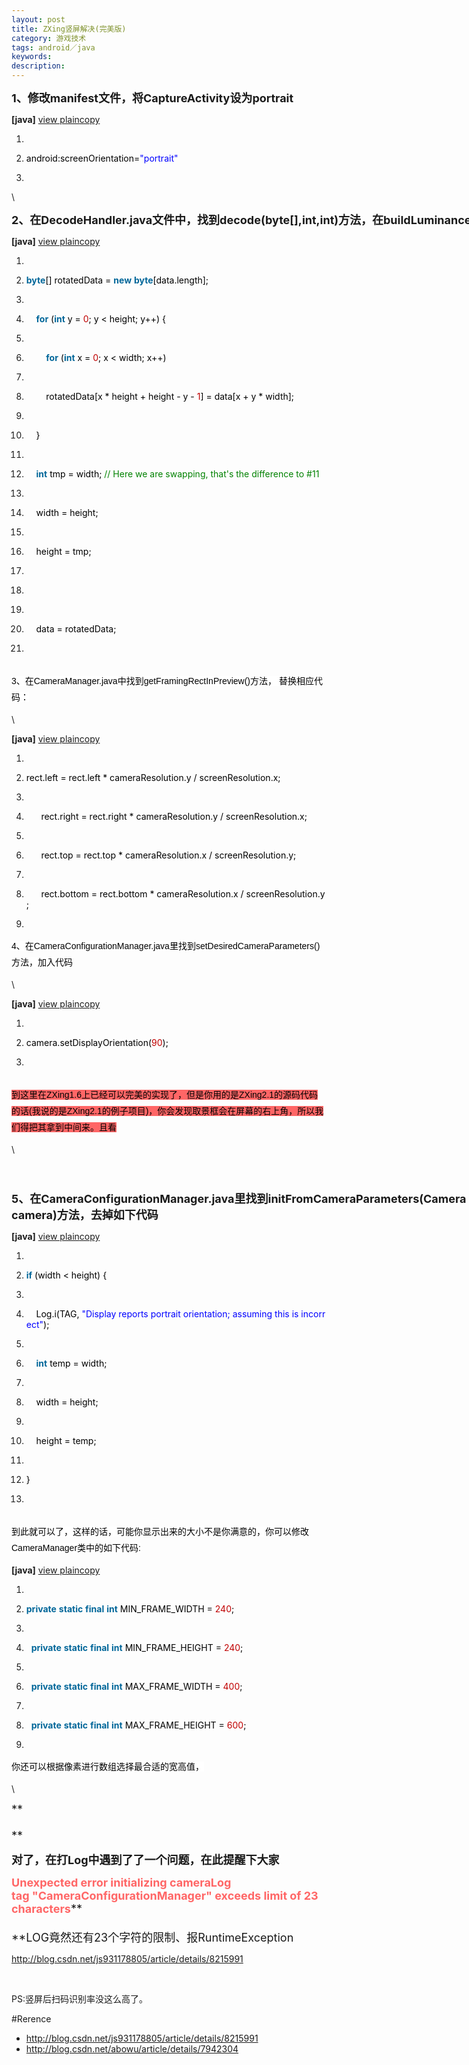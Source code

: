 ```yaml
---
layout: post
title: ZXing竖屏解决(完美版)
category: 游戏技术
tags: android／java
keywords: 
description: 
---
```

<span style="WHITE-SPACE: pre"><span
style="FONT-SIZE: 18px">**1、修改manifest文件，将CaptureActivity设为portrait**</span></span>

<span style="WHITE-SPACE: pre"></span>

**[java]**<span class="Apple-converted-space"> </span>[view
plain](http://blog.csdn.net/js931178805/article/details/8215991# "view plain")[copy](http://blog.csdn.net/js931178805/article/details/8215991# "copy")

1.  

2.  <span
    style="BORDER-BOTTOM: medium none; BORDER-LEFT: medium none; PADDING-BOTTOM: 0px; MARGIN: 0px; PADDING-LEFT: 0px; PADDING-RIGHT: 0px; COLOR: black; BORDER-TOP: medium none; BORDER-RIGHT: medium none; PADDING-TOP: 0px"><span
    style="BORDER-BOTTOM: medium none; BORDER-LEFT: medium none; PADDING-BOTTOM: 0px; MARGIN: 0px; PADDING-LEFT: 0px; PADDING-RIGHT: 0px; COLOR: black; BORDER-TOP: medium none; BORDER-RIGHT: medium none; PADDING-TOP: 0px">android:screenOrientation=</span><span
    class="string"
    style="BORDER-BOTTOM: medium none; BORDER-LEFT: medium none; PADDING-BOTTOM: 0px; MARGIN: 0px; PADDING-LEFT: 0px; PADDING-RIGHT: 0px; COLOR: blue; BORDER-TOP: medium none; BORDER-RIGHT: medium none; PADDING-TOP: 0px">"portrait"</span><span
    style="BORDER-BOTTOM: medium none; BORDER-LEFT: medium none; PADDING-BOTTOM: 0px; MARGIN: 0px; PADDING-LEFT: 0px; PADDING-RIGHT: 0px; COLOR: black; BORDER-TOP: medium none; BORDER-RIGHT: medium none; PADDING-TOP: 0px">  </span></span>

3.   

\

<span style="WHITE-SPACE: pre"><span
style="FONT-SIZE: 18px">**2、在DecodeHandler.java文件中，找到decode(byte[],int,int)方法，在buildLuminanceSource调用前，加上如下：**</span></span>

<span style="WHITE-SPACE: pre"><span
style="FONT-SIZE: 18px"></span></span>

**[java]**<span class="Apple-converted-space"> </span>[view
plain](http://blog.csdn.net/js931178805/article/details/8215991# "view plain")[copy](http://blog.csdn.net/js931178805/article/details/8215991# "copy")

1.  

2.  <span
    style="BORDER-BOTTOM: medium none; BORDER-LEFT: medium none; PADDING-BOTTOM: 0px; MARGIN: 0px; PADDING-LEFT: 0px; PADDING-RIGHT: 0px; COLOR: black; BORDER-TOP: medium none; BORDER-RIGHT: medium none; PADDING-TOP: 0px"><span
    class="keyword"
    style="BORDER-BOTTOM: medium none; BORDER-LEFT: medium none; PADDING-BOTTOM: 0px; MARGIN: 0px; PADDING-LEFT: 0px; PADDING-RIGHT: 0px; COLOR: #006699; BORDER-TOP: medium none; FONT-WEIGHT: bold; BORDER-RIGHT: medium none; PADDING-TOP: 0px">byte</span><span
    style="BORDER-BOTTOM: medium none; BORDER-LEFT: medium none; PADDING-BOTTOM: 0px; MARGIN: 0px; PADDING-LEFT: 0px; PADDING-RIGHT: 0px; COLOR: black; BORDER-TOP: medium none; BORDER-RIGHT: medium none; PADDING-TOP: 0px">[] rotatedData = </span><span
    class="keyword"
    style="BORDER-BOTTOM: medium none; BORDER-LEFT: medium none; PADDING-BOTTOM: 0px; MARGIN: 0px; PADDING-LEFT: 0px; PADDING-RIGHT: 0px; COLOR: #006699; BORDER-TOP: medium none; FONT-WEIGHT: bold; BORDER-RIGHT: medium none; PADDING-TOP: 0px">new</span><span
    style="BORDER-BOTTOM: medium none; BORDER-LEFT: medium none; PADDING-BOTTOM: 0px; MARGIN: 0px; PADDING-LEFT: 0px; PADDING-RIGHT: 0px; COLOR: black; BORDER-TOP: medium none; BORDER-RIGHT: medium none; PADDING-TOP: 0px"> </span><span
    class="keyword"
    style="BORDER-BOTTOM: medium none; BORDER-LEFT: medium none; PADDING-BOTTOM: 0px; MARGIN: 0px; PADDING-LEFT: 0px; PADDING-RIGHT: 0px; COLOR: #006699; BORDER-TOP: medium none; FONT-WEIGHT: bold; BORDER-RIGHT: medium none; PADDING-TOP: 0px">byte</span><span
    style="BORDER-BOTTOM: medium none; BORDER-LEFT: medium none; PADDING-BOTTOM: 0px; MARGIN: 0px; PADDING-LEFT: 0px; PADDING-RIGHT: 0px; COLOR: black; BORDER-TOP: medium none; BORDER-RIGHT: medium none; PADDING-TOP: 0px">[data.length];  </span></span>

3.  

4.  <span
    style="BORDER-BOTTOM: medium none; BORDER-LEFT: medium none; PADDING-BOTTOM: 0px; MARGIN: 0px; PADDING-LEFT: 0px; PADDING-RIGHT: 0px; COLOR: black; BORDER-TOP: medium none; BORDER-RIGHT: medium none; PADDING-TOP: 0px">    <span
    class="keyword"
    style="BORDER-BOTTOM: medium none; BORDER-LEFT: medium none; PADDING-BOTTOM: 0px; MARGIN: 0px; PADDING-LEFT: 0px; PADDING-RIGHT: 0px; COLOR: #006699; BORDER-TOP: medium none; FONT-WEIGHT: bold; BORDER-RIGHT: medium none; PADDING-TOP: 0px">for</span><span
    style="BORDER-BOTTOM: medium none; BORDER-LEFT: medium none; PADDING-BOTTOM: 0px; MARGIN: 0px; PADDING-LEFT: 0px; PADDING-RIGHT: 0px; COLOR: black; BORDER-TOP: medium none; BORDER-RIGHT: medium none; PADDING-TOP: 0px"> (</span><span
    class="keyword"
    style="BORDER-BOTTOM: medium none; BORDER-LEFT: medium none; PADDING-BOTTOM: 0px; MARGIN: 0px; PADDING-LEFT: 0px; PADDING-RIGHT: 0px; COLOR: #006699; BORDER-TOP: medium none; FONT-WEIGHT: bold; BORDER-RIGHT: medium none; PADDING-TOP: 0px">int</span><span
    style="BORDER-BOTTOM: medium none; BORDER-LEFT: medium none; PADDING-BOTTOM: 0px; MARGIN: 0px; PADDING-LEFT: 0px; PADDING-RIGHT: 0px; COLOR: black; BORDER-TOP: medium none; BORDER-RIGHT: medium none; PADDING-TOP: 0px"> y = </span><span
    class="number"
    style="BORDER-BOTTOM: medium none; BORDER-LEFT: medium none; PADDING-BOTTOM: 0px; MARGIN: 0px; PADDING-LEFT: 0px; PADDING-RIGHT: 0px; COLOR: #c00000; BORDER-TOP: medium none; BORDER-RIGHT: medium none; PADDING-TOP: 0px">0</span><span
    style="BORDER-BOTTOM: medium none; BORDER-LEFT: medium none; PADDING-BOTTOM: 0px; MARGIN: 0px; PADDING-LEFT: 0px; PADDING-RIGHT: 0px; COLOR: black; BORDER-TOP: medium none; BORDER-RIGHT: medium none; PADDING-TOP: 0px">; y \< height; y++) {  </span></span>

5.  

6.  <span
    style="BORDER-BOTTOM: medium none; BORDER-LEFT: medium none; PADDING-BOTTOM: 0px; MARGIN: 0px; PADDING-LEFT: 0px; PADDING-RIGHT: 0px; COLOR: black; BORDER-TOP: medium none; BORDER-RIGHT: medium none; PADDING-TOP: 0px">        <span
    class="keyword"
    style="BORDER-BOTTOM: medium none; BORDER-LEFT: medium none; PADDING-BOTTOM: 0px; MARGIN: 0px; PADDING-LEFT: 0px; PADDING-RIGHT: 0px; COLOR: #006699; BORDER-TOP: medium none; FONT-WEIGHT: bold; BORDER-RIGHT: medium none; PADDING-TOP: 0px">for</span><span
    style="BORDER-BOTTOM: medium none; BORDER-LEFT: medium none; PADDING-BOTTOM: 0px; MARGIN: 0px; PADDING-LEFT: 0px; PADDING-RIGHT: 0px; COLOR: black; BORDER-TOP: medium none; BORDER-RIGHT: medium none; PADDING-TOP: 0px"> (</span><span
    class="keyword"
    style="BORDER-BOTTOM: medium none; BORDER-LEFT: medium none; PADDING-BOTTOM: 0px; MARGIN: 0px; PADDING-LEFT: 0px; PADDING-RIGHT: 0px; COLOR: #006699; BORDER-TOP: medium none; FONT-WEIGHT: bold; BORDER-RIGHT: medium none; PADDING-TOP: 0px">int</span><span
    style="BORDER-BOTTOM: medium none; BORDER-LEFT: medium none; PADDING-BOTTOM: 0px; MARGIN: 0px; PADDING-LEFT: 0px; PADDING-RIGHT: 0px; COLOR: black; BORDER-TOP: medium none; BORDER-RIGHT: medium none; PADDING-TOP: 0px"> x = </span><span
    class="number"
    style="BORDER-BOTTOM: medium none; BORDER-LEFT: medium none; PADDING-BOTTOM: 0px; MARGIN: 0px; PADDING-LEFT: 0px; PADDING-RIGHT: 0px; COLOR: #c00000; BORDER-TOP: medium none; BORDER-RIGHT: medium none; PADDING-TOP: 0px">0</span><span
    style="BORDER-BOTTOM: medium none; BORDER-LEFT: medium none; PADDING-BOTTOM: 0px; MARGIN: 0px; PADDING-LEFT: 0px; PADDING-RIGHT: 0px; COLOR: black; BORDER-TOP: medium none; BORDER-RIGHT: medium none; PADDING-TOP: 0px">; x \< width; x++)  </span></span>

7.  

8.  <span
    style="BORDER-BOTTOM: medium none; BORDER-LEFT: medium none; PADDING-BOTTOM: 0px; MARGIN: 0px; PADDING-LEFT: 0px; PADDING-RIGHT: 0px; COLOR: black; BORDER-TOP: medium none; BORDER-RIGHT: medium none; PADDING-TOP: 0px">        rotatedData[x \* height + height - y - <span
    class="number"
    style="BORDER-BOTTOM: medium none; BORDER-LEFT: medium none; PADDING-BOTTOM: 0px; MARGIN: 0px; PADDING-LEFT: 0px; PADDING-RIGHT: 0px; COLOR: #c00000; BORDER-TOP: medium none; BORDER-RIGHT: medium none; PADDING-TOP: 0px">1</span><span
    style="BORDER-BOTTOM: medium none; BORDER-LEFT: medium none; PADDING-BOTTOM: 0px; MARGIN: 0px; PADDING-LEFT: 0px; PADDING-RIGHT: 0px; COLOR: black; BORDER-TOP: medium none; BORDER-RIGHT: medium none; PADDING-TOP: 0px">] = data[x + y \* width];  </span></span>

9.  

10. <span
    style="BORDER-BOTTOM: medium none; BORDER-LEFT: medium none; PADDING-BOTTOM: 0px; MARGIN: 0px; PADDING-LEFT: 0px; PADDING-RIGHT: 0px; COLOR: black; BORDER-TOP: medium none; BORDER-RIGHT: medium none; PADDING-TOP: 0px">    }  </span>

11. 

12. <span
    style="BORDER-BOTTOM: medium none; BORDER-LEFT: medium none; PADDING-BOTTOM: 0px; MARGIN: 0px; PADDING-LEFT: 0px; PADDING-RIGHT: 0px; COLOR: black; BORDER-TOP: medium none; BORDER-RIGHT: medium none; PADDING-TOP: 0px">    <span
    class="keyword"
    style="BORDER-BOTTOM: medium none; BORDER-LEFT: medium none; PADDING-BOTTOM: 0px; MARGIN: 0px; PADDING-LEFT: 0px; PADDING-RIGHT: 0px; COLOR: #006699; BORDER-TOP: medium none; FONT-WEIGHT: bold; BORDER-RIGHT: medium none; PADDING-TOP: 0px">int</span><span
    style="BORDER-BOTTOM: medium none; BORDER-LEFT: medium none; PADDING-BOTTOM: 0px; MARGIN: 0px; PADDING-LEFT: 0px; PADDING-RIGHT: 0px; COLOR: black; BORDER-TOP: medium none; BORDER-RIGHT: medium none; PADDING-TOP: 0px"> tmp = width; </span><span
    class="comment"
    style="BORDER-BOTTOM: medium none; BORDER-LEFT: medium none; PADDING-BOTTOM: 0px; MARGIN: 0px; PADDING-LEFT: 0px; PADDING-RIGHT: 0px; COLOR: #008200; BORDER-TOP: medium none; BORDER-RIGHT: medium none; PADDING-TOP: 0px">// Here we are swapping, that's the difference to \#11</span><span
    style="BORDER-BOTTOM: medium none; BORDER-LEFT: medium none; PADDING-BOTTOM: 0px; MARGIN: 0px; PADDING-LEFT: 0px; PADDING-RIGHT: 0px; COLOR: black; BORDER-TOP: medium none; BORDER-RIGHT: medium none; PADDING-TOP: 0px">  </span></span>

13. 

14. <span
    style="BORDER-BOTTOM: medium none; BORDER-LEFT: medium none; PADDING-BOTTOM: 0px; MARGIN: 0px; PADDING-LEFT: 0px; PADDING-RIGHT: 0px; COLOR: black; BORDER-TOP: medium none; BORDER-RIGHT: medium none; PADDING-TOP: 0px">    width = height;  </span>

15. 

16. <span
    style="BORDER-BOTTOM: medium none; BORDER-LEFT: medium none; PADDING-BOTTOM: 0px; MARGIN: 0px; PADDING-LEFT: 0px; PADDING-RIGHT: 0px; COLOR: black; BORDER-TOP: medium none; BORDER-RIGHT: medium none; PADDING-TOP: 0px">    height = tmp;  </span>

17. 

18. <span
    style="BORDER-BOTTOM: medium none; BORDER-LEFT: medium none; PADDING-BOTTOM: 0px; MARGIN: 0px; PADDING-LEFT: 0px; PADDING-RIGHT: 0px; COLOR: black; BORDER-TOP: medium none; BORDER-RIGHT: medium none; PADDING-TOP: 0px">  </span>

19. 

20. <span
    style="BORDER-BOTTOM: medium none; BORDER-LEFT: medium none; PADDING-BOTTOM: 0px; MARGIN: 0px; PADDING-LEFT: 0px; PADDING-RIGHT: 0px; COLOR: black; BORDER-TOP: medium none; BORDER-RIGHT: medium none; PADDING-TOP: 0px">    data = rotatedData;  </span>

21. 

\
<span
style="TEXT-ALIGN: left; WIDOWS: 2; TEXT-TRANSFORM: none; BACKGROUND-COLOR: #ffffff; TEXT-INDENT: 0px; FONT: 14px/26px Arial; WHITE-SPACE: pre; ORPHANS: 2; LETTER-SPACING: normal; COLOR: #000000; WORD-SPACING: 0px; webkit-text-size-adjust: auto; webkit-text-stroke-width: 0px"></span><span
style="TEXT-ALIGN: left; WIDOWS: 2; TEXT-TRANSFORM: none; BACKGROUND-COLOR: #ffffff; TEXT-INDENT: 0px; DISPLAY: inline !important; FONT: 14px/26px Arial; WHITE-SPACE: normal; ORPHANS: 2; FLOAT: none; LETTER-SPACING: normal; COLOR: #000000; WORD-SPACING: 0px; webkit-text-size-adjust: auto; webkit-text-stroke-width: 0px">3、在CameraManager.java中找到getFramingRectInPreview()方法，
替换相应代码：</span>

\

<span style="WHITE-SPACE: pre"><span
style="FONT-SIZE: 18px"></span></span>

**[java]**<span class="Apple-converted-space"> </span>[view
plain](http://blog.csdn.net/js931178805/article/details/8215991# "view plain")[copy](http://blog.csdn.net/js931178805/article/details/8215991# "copy")

1.  

2.  <span
    style="BORDER-BOTTOM: medium none; BORDER-LEFT: medium none; PADDING-BOTTOM: 0px; MARGIN: 0px; PADDING-LEFT: 0px; PADDING-RIGHT: 0px; COLOR: black; BORDER-TOP: medium none; BORDER-RIGHT: medium none; PADDING-TOP: 0px"><span
    style="BORDER-BOTTOM: medium none; BORDER-LEFT: medium none; PADDING-BOTTOM: 0px; MARGIN: 0px; PADDING-LEFT: 0px; PADDING-RIGHT: 0px; COLOR: black; BORDER-TOP: medium none; BORDER-RIGHT: medium none; PADDING-TOP: 0px">rect.left = rect.left \* cameraResolution.y / screenResolution.x;  </span></span>

3.  

4.  <span
    style="BORDER-BOTTOM: medium none; BORDER-LEFT: medium none; PADDING-BOTTOM: 0px; MARGIN: 0px; PADDING-LEFT: 0px; PADDING-RIGHT: 0px; COLOR: black; BORDER-TOP: medium none; BORDER-RIGHT: medium none; PADDING-TOP: 0px">      rect.right = rect.right \* cameraResolution.y / screenResolution.x;  </span>

5.  

6.  <span
    style="BORDER-BOTTOM: medium none; BORDER-LEFT: medium none; PADDING-BOTTOM: 0px; MARGIN: 0px; PADDING-LEFT: 0px; PADDING-RIGHT: 0px; COLOR: black; BORDER-TOP: medium none; BORDER-RIGHT: medium none; PADDING-TOP: 0px">      rect.top = rect.top \* cameraResolution.x / screenResolution.y;  </span>

7.  

8.  <span
    style="BORDER-BOTTOM: medium none; BORDER-LEFT: medium none; PADDING-BOTTOM: 0px; MARGIN: 0px; PADDING-LEFT: 0px; PADDING-RIGHT: 0px; COLOR: black; BORDER-TOP: medium none; BORDER-RIGHT: medium none; PADDING-TOP: 0px">      rect.bottom = rect.bottom \* cameraResolution.x / screenResolution.y;  </span>

9.  

<span
style="TEXT-ALIGN: left; WIDOWS: 2; TEXT-TRANSFORM: none; BACKGROUND-COLOR: #ffffff; TEXT-INDENT: 0px; FONT: 14px/26px Arial; WHITE-SPACE: pre; ORPHANS: 2; LETTER-SPACING: normal; COLOR: #000000; WORD-SPACING: 0px; webkit-text-size-adjust: auto; webkit-text-stroke-width: 0px"></span><span
style="TEXT-ALIGN: left; WIDOWS: 2; TEXT-TRANSFORM: none; BACKGROUND-COLOR: #ffffff; TEXT-INDENT: 0px; DISPLAY: inline !important; FONT: 14px/26px Arial; WHITE-SPACE: normal; ORPHANS: 2; FLOAT: none; LETTER-SPACING: normal; COLOR: #000000; WORD-SPACING: 0px; webkit-text-size-adjust: auto; webkit-text-stroke-width: 0px">4、在CameraConfigurationManager.java里找到setDesiredCameraParameters()方法，加入代码</span>

\

<span style="WHITE-SPACE: pre"><span
style="FONT-SIZE: 18px"></span></span>

**[java]**<span class="Apple-converted-space"> </span>[view
plain](http://blog.csdn.net/js931178805/article/details/8215991# "view plain")[copy](http://blog.csdn.net/js931178805/article/details/8215991# "copy")

1.  

2.  <span
    style="BORDER-BOTTOM: medium none; BORDER-LEFT: medium none; PADDING-BOTTOM: 0px; MARGIN: 0px; PADDING-LEFT: 0px; PADDING-RIGHT: 0px; COLOR: black; BORDER-TOP: medium none; BORDER-RIGHT: medium none; PADDING-TOP: 0px"><span
    style="BORDER-BOTTOM: medium none; BORDER-LEFT: medium none; PADDING-BOTTOM: 0px; MARGIN: 0px; PADDING-LEFT: 0px; PADDING-RIGHT: 0px; COLOR: black; BORDER-TOP: medium none; BORDER-RIGHT: medium none; PADDING-TOP: 0px">camera.setDisplayOrientation(</span><span
    class="number"
    style="BORDER-BOTTOM: medium none; BORDER-LEFT: medium none; PADDING-BOTTOM: 0px; MARGIN: 0px; PADDING-LEFT: 0px; PADDING-RIGHT: 0px; COLOR: #c00000; BORDER-TOP: medium none; BORDER-RIGHT: medium none; PADDING-TOP: 0px">90</span><span
    style="BORDER-BOTTOM: medium none; BORDER-LEFT: medium none; PADDING-BOTTOM: 0px; MARGIN: 0px; PADDING-LEFT: 0px; PADDING-RIGHT: 0px; COLOR: black; BORDER-TOP: medium none; BORDER-RIGHT: medium none; PADDING-TOP: 0px">);  </span></span>

3.  

\
<span
style="TEXT-ALIGN: left; WIDOWS: 2; TEXT-TRANSFORM: none; BACKGROUND-COLOR: #ffffff; TEXT-INDENT: 0px; FONT: 14px/26px Arial; WHITE-SPACE: pre; ORPHANS: 2; LETTER-SPACING: normal; COLOR: #000000; WORD-SPACING: 0px; webkit-text-size-adjust: auto; webkit-text-stroke-width: 0px"></span><span
style="TEXT-ALIGN: left; WIDOWS: 2; TEXT-TRANSFORM: none; BACKGROUND-COLOR: #ff6666; TEXT-INDENT: 0px; FONT: 14px/26px Arial; WHITE-SPACE: normal; ORPHANS: 2; LETTER-SPACING: normal; COLOR: #000000; WORD-SPACING: 0px; webkit-text-size-adjust: auto; webkit-text-stroke-width: 0px">到这里在ZXing1.6上已经可以完美的实现了，但是你用的是ZXing2.1的源码代码的话(我说的是ZXing2.1的例子项目)，你会发现取景框会在屏幕的右上角，所以我们得把其拿到中间来。且看</span><span
style="TEXT-ALIGN: left; WIDOWS: 2; TEXT-TRANSFORM: none; BACKGROUND-COLOR: #ffffff; TEXT-INDENT: 0px; DISPLAY: inline !important; FONT: 14px/26px Arial; WHITE-SPACE: normal; ORPHANS: 2; FLOAT: none; LETTER-SPACING: normal; COLOR: #000000; WORD-SPACING: 0px; webkit-text-size-adjust: auto; webkit-text-stroke-width: 0px"></span>

\

<span style="WHITE-SPACE: pre"><span style="FONT-SIZE: 18px">**<span
style="WHITE-SPACE: pre"></span>\
<span
style="WHITE-SPACE: pre"></span>5、在CameraConfigurationManager.java里找到initFromCameraParameters(Camera
camera)方法，去掉如下代码**</span></span>

<span style="WHITE-SPACE: pre"><span
style="FONT-SIZE: 18px"></span></span>

**[java]**<span class="Apple-converted-space"> </span>[view
plain](http://blog.csdn.net/js931178805/article/details/8215991# "view plain")[copy](http://blog.csdn.net/js931178805/article/details/8215991# "copy")

1.  

2.  <span
    style="BORDER-BOTTOM: medium none; BORDER-LEFT: medium none; PADDING-BOTTOM: 0px; MARGIN: 0px; PADDING-LEFT: 0px; PADDING-RIGHT: 0px; COLOR: black; BORDER-TOP: medium none; BORDER-RIGHT: medium none; PADDING-TOP: 0px"><span
    class="keyword"
    style="BORDER-BOTTOM: medium none; BORDER-LEFT: medium none; PADDING-BOTTOM: 0px; MARGIN: 0px; PADDING-LEFT: 0px; PADDING-RIGHT: 0px; COLOR: #006699; BORDER-TOP: medium none; FONT-WEIGHT: bold; BORDER-RIGHT: medium none; PADDING-TOP: 0px">if</span><span
    style="BORDER-BOTTOM: medium none; BORDER-LEFT: medium none; PADDING-BOTTOM: 0px; MARGIN: 0px; PADDING-LEFT: 0px; PADDING-RIGHT: 0px; COLOR: black; BORDER-TOP: medium none; BORDER-RIGHT: medium none; PADDING-TOP: 0px"> (width \< height) {  </span></span>

3.  

4.  <span
    style="BORDER-BOTTOM: medium none; BORDER-LEFT: medium none; PADDING-BOTTOM: 0px; MARGIN: 0px; PADDING-LEFT: 0px; PADDING-RIGHT: 0px; COLOR: black; BORDER-TOP: medium none; BORDER-RIGHT: medium none; PADDING-TOP: 0px">    Log.i(TAG, <span
    class="string"
    style="BORDER-BOTTOM: medium none; BORDER-LEFT: medium none; PADDING-BOTTOM: 0px; MARGIN: 0px; PADDING-LEFT: 0px; PADDING-RIGHT: 0px; COLOR: blue; BORDER-TOP: medium none; BORDER-RIGHT: medium none; PADDING-TOP: 0px">"Display reports portrait orientation; assuming this is incorrect"</span><span
    style="BORDER-BOTTOM: medium none; BORDER-LEFT: medium none; PADDING-BOTTOM: 0px; MARGIN: 0px; PADDING-LEFT: 0px; PADDING-RIGHT: 0px; COLOR: black; BORDER-TOP: medium none; BORDER-RIGHT: medium none; PADDING-TOP: 0px">);   </span></span>

5.  

6.  <span
    style="BORDER-BOTTOM: medium none; BORDER-LEFT: medium none; PADDING-BOTTOM: 0px; MARGIN: 0px; PADDING-LEFT: 0px; PADDING-RIGHT: 0px; COLOR: black; BORDER-TOP: medium none; BORDER-RIGHT: medium none; PADDING-TOP: 0px">    <span
    class="keyword"
    style="BORDER-BOTTOM: medium none; BORDER-LEFT: medium none; PADDING-BOTTOM: 0px; MARGIN: 0px; PADDING-LEFT: 0px; PADDING-RIGHT: 0px; COLOR: #006699; BORDER-TOP: medium none; FONT-WEIGHT: bold; BORDER-RIGHT: medium none; PADDING-TOP: 0px">int</span><span
    style="BORDER-BOTTOM: medium none; BORDER-LEFT: medium none; PADDING-BOTTOM: 0px; MARGIN: 0px; PADDING-LEFT: 0px; PADDING-RIGHT: 0px; COLOR: black; BORDER-TOP: medium none; BORDER-RIGHT: medium none; PADDING-TOP: 0px"> temp = width;  </span></span>

7.  

8.  <span
    style="BORDER-BOTTOM: medium none; BORDER-LEFT: medium none; PADDING-BOTTOM: 0px; MARGIN: 0px; PADDING-LEFT: 0px; PADDING-RIGHT: 0px; COLOR: black; BORDER-TOP: medium none; BORDER-RIGHT: medium none; PADDING-TOP: 0px">    width = height;  </span>

9.  

10. <span
    style="BORDER-BOTTOM: medium none; BORDER-LEFT: medium none; PADDING-BOTTOM: 0px; MARGIN: 0px; PADDING-LEFT: 0px; PADDING-RIGHT: 0px; COLOR: black; BORDER-TOP: medium none; BORDER-RIGHT: medium none; PADDING-TOP: 0px">    height = temp;  </span>

11. 

12. <span
    style="BORDER-BOTTOM: medium none; BORDER-LEFT: medium none; PADDING-BOTTOM: 0px; MARGIN: 0px; PADDING-LEFT: 0px; PADDING-RIGHT: 0px; COLOR: black; BORDER-TOP: medium none; BORDER-RIGHT: medium none; PADDING-TOP: 0px">}  </span>

13. 

\
<span
style="TEXT-ALIGN: left; WIDOWS: 2; TEXT-TRANSFORM: none; BACKGROUND-COLOR: #ffffff; TEXT-INDENT: 0px; FONT: 14px/26px Arial; WHITE-SPACE: pre; ORPHANS: 2; LETTER-SPACING: normal; COLOR: #000000; WORD-SPACING: 0px; webkit-text-size-adjust: auto; webkit-text-stroke-width: 0px"></span><span
style="TEXT-ALIGN: left; WIDOWS: 2; TEXT-TRANSFORM: none; BACKGROUND-COLOR: #ffffff; TEXT-INDENT: 0px; DISPLAY: inline !important; FONT: 14px/26px Arial; WHITE-SPACE: normal; ORPHANS: 2; FLOAT: none; LETTER-SPACING: normal; COLOR: #000000; WORD-SPACING: 0px; webkit-text-size-adjust: auto; webkit-text-stroke-width: 0px">到此就可以了，这样的话，可能你显示出来的大小不是你满意的，你可以修改CameraManager类中的如下代码:</span>

**[java]**<span class="Apple-converted-space"> </span>[view
plain](http://blog.csdn.net/js931178805/article/details/8215991# "view plain")[copy](http://blog.csdn.net/js931178805/article/details/8215991# "copy")

1.  

2.  <span
    style="BORDER-BOTTOM: medium none; BORDER-LEFT: medium none; PADDING-BOTTOM: 0px; MARGIN: 0px; PADDING-LEFT: 0px; PADDING-RIGHT: 0px; COLOR: black; BORDER-TOP: medium none; BORDER-RIGHT: medium none; PADDING-TOP: 0px"><span
    class="keyword"
    style="BORDER-BOTTOM: medium none; BORDER-LEFT: medium none; PADDING-BOTTOM: 0px; MARGIN: 0px; PADDING-LEFT: 0px; PADDING-RIGHT: 0px; COLOR: #006699; BORDER-TOP: medium none; FONT-WEIGHT: bold; BORDER-RIGHT: medium none; PADDING-TOP: 0px">private</span><span
    style="BORDER-BOTTOM: medium none; BORDER-LEFT: medium none; PADDING-BOTTOM: 0px; MARGIN: 0px; PADDING-LEFT: 0px; PADDING-RIGHT: 0px; COLOR: black; BORDER-TOP: medium none; BORDER-RIGHT: medium none; PADDING-TOP: 0px"> </span><span
    class="keyword"
    style="BORDER-BOTTOM: medium none; BORDER-LEFT: medium none; PADDING-BOTTOM: 0px; MARGIN: 0px; PADDING-LEFT: 0px; PADDING-RIGHT: 0px; COLOR: #006699; BORDER-TOP: medium none; FONT-WEIGHT: bold; BORDER-RIGHT: medium none; PADDING-TOP: 0px">static</span><span
    style="BORDER-BOTTOM: medium none; BORDER-LEFT: medium none; PADDING-BOTTOM: 0px; MARGIN: 0px; PADDING-LEFT: 0px; PADDING-RIGHT: 0px; COLOR: black; BORDER-TOP: medium none; BORDER-RIGHT: medium none; PADDING-TOP: 0px"> </span><span
    class="keyword"
    style="BORDER-BOTTOM: medium none; BORDER-LEFT: medium none; PADDING-BOTTOM: 0px; MARGIN: 0px; PADDING-LEFT: 0px; PADDING-RIGHT: 0px; COLOR: #006699; BORDER-TOP: medium none; FONT-WEIGHT: bold; BORDER-RIGHT: medium none; PADDING-TOP: 0px">final</span><span
    style="BORDER-BOTTOM: medium none; BORDER-LEFT: medium none; PADDING-BOTTOM: 0px; MARGIN: 0px; PADDING-LEFT: 0px; PADDING-RIGHT: 0px; COLOR: black; BORDER-TOP: medium none; BORDER-RIGHT: medium none; PADDING-TOP: 0px"> </span><span
    class="keyword"
    style="BORDER-BOTTOM: medium none; BORDER-LEFT: medium none; PADDING-BOTTOM: 0px; MARGIN: 0px; PADDING-LEFT: 0px; PADDING-RIGHT: 0px; COLOR: #006699; BORDER-TOP: medium none; FONT-WEIGHT: bold; BORDER-RIGHT: medium none; PADDING-TOP: 0px">int</span><span
    style="BORDER-BOTTOM: medium none; BORDER-LEFT: medium none; PADDING-BOTTOM: 0px; MARGIN: 0px; PADDING-LEFT: 0px; PADDING-RIGHT: 0px; COLOR: black; BORDER-TOP: medium none; BORDER-RIGHT: medium none; PADDING-TOP: 0px"> MIN\_FRAME\_WIDTH = </span><span
    class="number"
    style="BORDER-BOTTOM: medium none; BORDER-LEFT: medium none; PADDING-BOTTOM: 0px; MARGIN: 0px; PADDING-LEFT: 0px; PADDING-RIGHT: 0px; COLOR: #c00000; BORDER-TOP: medium none; BORDER-RIGHT: medium none; PADDING-TOP: 0px">240</span><span
    style="BORDER-BOTTOM: medium none; BORDER-LEFT: medium none; PADDING-BOTTOM: 0px; MARGIN: 0px; PADDING-LEFT: 0px; PADDING-RIGHT: 0px; COLOR: black; BORDER-TOP: medium none; BORDER-RIGHT: medium none; PADDING-TOP: 0px">;  </span></span>

3.  

4.  <span
    style="BORDER-BOTTOM: medium none; BORDER-LEFT: medium none; PADDING-BOTTOM: 0px; MARGIN: 0px; PADDING-LEFT: 0px; PADDING-RIGHT: 0px; COLOR: black; BORDER-TOP: medium none; BORDER-RIGHT: medium none; PADDING-TOP: 0px">  <span
    class="keyword"
    style="BORDER-BOTTOM: medium none; BORDER-LEFT: medium none; PADDING-BOTTOM: 0px; MARGIN: 0px; PADDING-LEFT: 0px; PADDING-RIGHT: 0px; COLOR: #006699; BORDER-TOP: medium none; FONT-WEIGHT: bold; BORDER-RIGHT: medium none; PADDING-TOP: 0px">private</span><span
    style="BORDER-BOTTOM: medium none; BORDER-LEFT: medium none; PADDING-BOTTOM: 0px; MARGIN: 0px; PADDING-LEFT: 0px; PADDING-RIGHT: 0px; COLOR: black; BORDER-TOP: medium none; BORDER-RIGHT: medium none; PADDING-TOP: 0px"> </span><span
    class="keyword"
    style="BORDER-BOTTOM: medium none; BORDER-LEFT: medium none; PADDING-BOTTOM: 0px; MARGIN: 0px; PADDING-LEFT: 0px; PADDING-RIGHT: 0px; COLOR: #006699; BORDER-TOP: medium none; FONT-WEIGHT: bold; BORDER-RIGHT: medium none; PADDING-TOP: 0px">static</span><span
    style="BORDER-BOTTOM: medium none; BORDER-LEFT: medium none; PADDING-BOTTOM: 0px; MARGIN: 0px; PADDING-LEFT: 0px; PADDING-RIGHT: 0px; COLOR: black; BORDER-TOP: medium none; BORDER-RIGHT: medium none; PADDING-TOP: 0px"> </span><span
    class="keyword"
    style="BORDER-BOTTOM: medium none; BORDER-LEFT: medium none; PADDING-BOTTOM: 0px; MARGIN: 0px; PADDING-LEFT: 0px; PADDING-RIGHT: 0px; COLOR: #006699; BORDER-TOP: medium none; FONT-WEIGHT: bold; BORDER-RIGHT: medium none; PADDING-TOP: 0px">final</span><span
    style="BORDER-BOTTOM: medium none; BORDER-LEFT: medium none; PADDING-BOTTOM: 0px; MARGIN: 0px; PADDING-LEFT: 0px; PADDING-RIGHT: 0px; COLOR: black; BORDER-TOP: medium none; BORDER-RIGHT: medium none; PADDING-TOP: 0px"> </span><span
    class="keyword"
    style="BORDER-BOTTOM: medium none; BORDER-LEFT: medium none; PADDING-BOTTOM: 0px; MARGIN: 0px; PADDING-LEFT: 0px; PADDING-RIGHT: 0px; COLOR: #006699; BORDER-TOP: medium none; FONT-WEIGHT: bold; BORDER-RIGHT: medium none; PADDING-TOP: 0px">int</span><span
    style="BORDER-BOTTOM: medium none; BORDER-LEFT: medium none; PADDING-BOTTOM: 0px; MARGIN: 0px; PADDING-LEFT: 0px; PADDING-RIGHT: 0px; COLOR: black; BORDER-TOP: medium none; BORDER-RIGHT: medium none; PADDING-TOP: 0px"> MIN\_FRAME\_HEIGHT = </span><span
    class="number"
    style="BORDER-BOTTOM: medium none; BORDER-LEFT: medium none; PADDING-BOTTOM: 0px; MARGIN: 0px; PADDING-LEFT: 0px; PADDING-RIGHT: 0px; COLOR: #c00000; BORDER-TOP: medium none; BORDER-RIGHT: medium none; PADDING-TOP: 0px">240</span><span
    style="BORDER-BOTTOM: medium none; BORDER-LEFT: medium none; PADDING-BOTTOM: 0px; MARGIN: 0px; PADDING-LEFT: 0px; PADDING-RIGHT: 0px; COLOR: black; BORDER-TOP: medium none; BORDER-RIGHT: medium none; PADDING-TOP: 0px">;  </span></span>

5.  

6.  <span
    style="BORDER-BOTTOM: medium none; BORDER-LEFT: medium none; PADDING-BOTTOM: 0px; MARGIN: 0px; PADDING-LEFT: 0px; PADDING-RIGHT: 0px; COLOR: black; BORDER-TOP: medium none; BORDER-RIGHT: medium none; PADDING-TOP: 0px">  <span
    class="keyword"
    style="BORDER-BOTTOM: medium none; BORDER-LEFT: medium none; PADDING-BOTTOM: 0px; MARGIN: 0px; PADDING-LEFT: 0px; PADDING-RIGHT: 0px; COLOR: #006699; BORDER-TOP: medium none; FONT-WEIGHT: bold; BORDER-RIGHT: medium none; PADDING-TOP: 0px">private</span><span
    style="BORDER-BOTTOM: medium none; BORDER-LEFT: medium none; PADDING-BOTTOM: 0px; MARGIN: 0px; PADDING-LEFT: 0px; PADDING-RIGHT: 0px; COLOR: black; BORDER-TOP: medium none; BORDER-RIGHT: medium none; PADDING-TOP: 0px"> </span><span
    class="keyword"
    style="BORDER-BOTTOM: medium none; BORDER-LEFT: medium none; PADDING-BOTTOM: 0px; MARGIN: 0px; PADDING-LEFT: 0px; PADDING-RIGHT: 0px; COLOR: #006699; BORDER-TOP: medium none; FONT-WEIGHT: bold; BORDER-RIGHT: medium none; PADDING-TOP: 0px">static</span><span
    style="BORDER-BOTTOM: medium none; BORDER-LEFT: medium none; PADDING-BOTTOM: 0px; MARGIN: 0px; PADDING-LEFT: 0px; PADDING-RIGHT: 0px; COLOR: black; BORDER-TOP: medium none; BORDER-RIGHT: medium none; PADDING-TOP: 0px"> </span><span
    class="keyword"
    style="BORDER-BOTTOM: medium none; BORDER-LEFT: medium none; PADDING-BOTTOM: 0px; MARGIN: 0px; PADDING-LEFT: 0px; PADDING-RIGHT: 0px; COLOR: #006699; BORDER-TOP: medium none; FONT-WEIGHT: bold; BORDER-RIGHT: medium none; PADDING-TOP: 0px">final</span><span
    style="BORDER-BOTTOM: medium none; BORDER-LEFT: medium none; PADDING-BOTTOM: 0px; MARGIN: 0px; PADDING-LEFT: 0px; PADDING-RIGHT: 0px; COLOR: black; BORDER-TOP: medium none; BORDER-RIGHT: medium none; PADDING-TOP: 0px"> </span><span
    class="keyword"
    style="BORDER-BOTTOM: medium none; BORDER-LEFT: medium none; PADDING-BOTTOM: 0px; MARGIN: 0px; PADDING-LEFT: 0px; PADDING-RIGHT: 0px; COLOR: #006699; BORDER-TOP: medium none; FONT-WEIGHT: bold; BORDER-RIGHT: medium none; PADDING-TOP: 0px">int</span><span
    style="BORDER-BOTTOM: medium none; BORDER-LEFT: medium none; PADDING-BOTTOM: 0px; MARGIN: 0px; PADDING-LEFT: 0px; PADDING-RIGHT: 0px; COLOR: black; BORDER-TOP: medium none; BORDER-RIGHT: medium none; PADDING-TOP: 0px"> MAX\_FRAME\_WIDTH = </span><span
    class="number"
    style="BORDER-BOTTOM: medium none; BORDER-LEFT: medium none; PADDING-BOTTOM: 0px; MARGIN: 0px; PADDING-LEFT: 0px; PADDING-RIGHT: 0px; COLOR: #c00000; BORDER-TOP: medium none; BORDER-RIGHT: medium none; PADDING-TOP: 0px">400</span><span
    style="BORDER-BOTTOM: medium none; BORDER-LEFT: medium none; PADDING-BOTTOM: 0px; MARGIN: 0px; PADDING-LEFT: 0px; PADDING-RIGHT: 0px; COLOR: black; BORDER-TOP: medium none; BORDER-RIGHT: medium none; PADDING-TOP: 0px">;     </span></span>

7.  

8.  <span
    style="BORDER-BOTTOM: medium none; BORDER-LEFT: medium none; PADDING-BOTTOM: 0px; MARGIN: 0px; PADDING-LEFT: 0px; PADDING-RIGHT: 0px; COLOR: black; BORDER-TOP: medium none; BORDER-RIGHT: medium none; PADDING-TOP: 0px">  <span
    class="keyword"
    style="BORDER-BOTTOM: medium none; BORDER-LEFT: medium none; PADDING-BOTTOM: 0px; MARGIN: 0px; PADDING-LEFT: 0px; PADDING-RIGHT: 0px; COLOR: #006699; BORDER-TOP: medium none; FONT-WEIGHT: bold; BORDER-RIGHT: medium none; PADDING-TOP: 0px">private</span><span
    style="BORDER-BOTTOM: medium none; BORDER-LEFT: medium none; PADDING-BOTTOM: 0px; MARGIN: 0px; PADDING-LEFT: 0px; PADDING-RIGHT: 0px; COLOR: black; BORDER-TOP: medium none; BORDER-RIGHT: medium none; PADDING-TOP: 0px"> </span><span
    class="keyword"
    style="BORDER-BOTTOM: medium none; BORDER-LEFT: medium none; PADDING-BOTTOM: 0px; MARGIN: 0px; PADDING-LEFT: 0px; PADDING-RIGHT: 0px; COLOR: #006699; BORDER-TOP: medium none; FONT-WEIGHT: bold; BORDER-RIGHT: medium none; PADDING-TOP: 0px">static</span><span
    style="BORDER-BOTTOM: medium none; BORDER-LEFT: medium none; PADDING-BOTTOM: 0px; MARGIN: 0px; PADDING-LEFT: 0px; PADDING-RIGHT: 0px; COLOR: black; BORDER-TOP: medium none; BORDER-RIGHT: medium none; PADDING-TOP: 0px"> </span><span
    class="keyword"
    style="BORDER-BOTTOM: medium none; BORDER-LEFT: medium none; PADDING-BOTTOM: 0px; MARGIN: 0px; PADDING-LEFT: 0px; PADDING-RIGHT: 0px; COLOR: #006699; BORDER-TOP: medium none; FONT-WEIGHT: bold; BORDER-RIGHT: medium none; PADDING-TOP: 0px">final</span><span
    style="BORDER-BOTTOM: medium none; BORDER-LEFT: medium none; PADDING-BOTTOM: 0px; MARGIN: 0px; PADDING-LEFT: 0px; PADDING-RIGHT: 0px; COLOR: black; BORDER-TOP: medium none; BORDER-RIGHT: medium none; PADDING-TOP: 0px"> </span><span
    class="keyword"
    style="BORDER-BOTTOM: medium none; BORDER-LEFT: medium none; PADDING-BOTTOM: 0px; MARGIN: 0px; PADDING-LEFT: 0px; PADDING-RIGHT: 0px; COLOR: #006699; BORDER-TOP: medium none; FONT-WEIGHT: bold; BORDER-RIGHT: medium none; PADDING-TOP: 0px">int</span><span
    style="BORDER-BOTTOM: medium none; BORDER-LEFT: medium none; PADDING-BOTTOM: 0px; MARGIN: 0px; PADDING-LEFT: 0px; PADDING-RIGHT: 0px; COLOR: black; BORDER-TOP: medium none; BORDER-RIGHT: medium none; PADDING-TOP: 0px"> MAX\_FRAME\_HEIGHT = </span><span
    class="number"
    style="BORDER-BOTTOM: medium none; BORDER-LEFT: medium none; PADDING-BOTTOM: 0px; MARGIN: 0px; PADDING-LEFT: 0px; PADDING-RIGHT: 0px; COLOR: #c00000; BORDER-TOP: medium none; BORDER-RIGHT: medium none; PADDING-TOP: 0px">600</span><span
    style="BORDER-BOTTOM: medium none; BORDER-LEFT: medium none; PADDING-BOTTOM: 0px; MARGIN: 0px; PADDING-LEFT: 0px; PADDING-RIGHT: 0px; COLOR: black; BORDER-TOP: medium none; BORDER-RIGHT: medium none; PADDING-TOP: 0px">;  </span></span>

9.  

<span
style="TEXT-ALIGN: left; WIDOWS: 2; TEXT-TRANSFORM: none; BACKGROUND-COLOR: #ffffff; TEXT-INDENT: 0px; DISPLAY: inline !important; FONT: 14px/26px Arial; WHITE-SPACE: normal; ORPHANS: 2; FLOAT: none; LETTER-SPACING: normal; COLOR: #000000; WORD-SPACING: 0px; webkit-text-size-adjust: auto; webkit-text-stroke-width: 0px">你还可以根据像素进行数组选择最合适的宽高值，</span>

\

<span style="WHITE-SPACE: pre"><span style="FONT-SIZE: 18px">**\
**</span></span>

<span style="FONT-SIZE: 18px"><span
style="WHITE-SPACE: pre">**对了，在打Log中遇到了了一个问题，在此提醒下大家**</span></span>

<span style="FONT-SIZE: 18px"><span style="WHITE-SPACE: pre"><span
style="COLOR: #ff6666">**Unexpected error initializing cameraLog tag
"CameraConfigurationManager" exceeds limit of 23 characters**</span>**\
**LOG竟然还有23个字符的限制、报RuntimeException</span></span>

<http://blog.csdn.net/js931178805/article/details/8215991>

 

PS:竖屏后扫码识别率没这么高了。

#Rerence
* <http://blog.csdn.net/js931178805/article/details/8215991>
* <http://blog.csdn.net/abowu/article/details/7942304>





